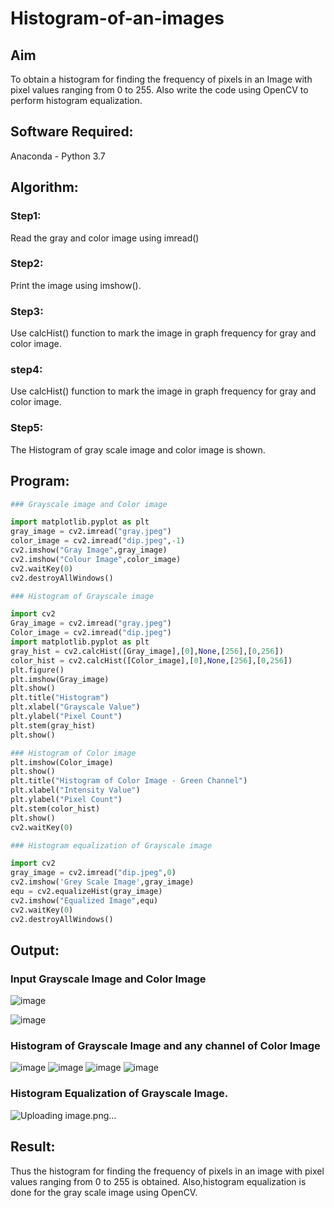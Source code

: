 # Histogram-of-an-images
## Aim
To obtain a histogram for finding the frequency of pixels in an Image with pixel values ranging from 0 to 255. Also write the code using OpenCV to perform histogram equalization.

## Software Required:
Anaconda - Python 3.7

## Algorithm:
### Step1:
Read the gray and color image using imread()

### Step2:
Print the image using imshow().



### Step3:
Use calcHist() function to mark the image in graph frequency for gray and color image.

### step4:
Use calcHist() function to mark the image in graph frequency for gray and color image.

### Step5:
The Histogram of gray scale image and color image is shown.


## Program:
```python
### Grayscale image and Color image

import matplotlib.pyplot as plt
gray_image = cv2.imread("gray.jpeg")
color_image = cv2.imread("dip.jpeg",-1)
cv2.imshow("Gray Image",gray_image)
cv2.imshow("Colour Image",color_image)
cv2.waitKey(0)
cv2.destroyAllWindows()

### Histogram of Grayscale image

import cv2
Gray_image = cv2.imread("gray.jpeg")
Color_image = cv2.imread("dip.jpeg")
import matplotlib.pyplot as plt
gray_hist = cv2.calcHist([Gray_image],[0],None,[256],[0,256])
color_hist = cv2.calcHist([Color_image],[0],None,[256],[0,256])
plt.figure()
plt.imshow(Gray_image)
plt.show()
plt.title("Histogram")
plt.xlabel("Grayscale Value")
plt.ylabel("Pixel Count")
plt.stem(gray_hist)
plt.show()

### Histogram of Color image
plt.imshow(Color_image)
plt.show()
plt.title("Histogram of Color Image - Green Channel")
plt.xlabel("Intensity Value")
plt.ylabel("Pixel Count")
plt.stem(color_hist)
plt.show()
cv2.waitKey(0)

### Histogram equalization of Grayscale image

import cv2
gray_image = cv2.imread("dip.jpeg",0)
cv2.imshow('Grey Scale Image',gray_image)
equ = cv2.equalizeHist(gray_image)
cv2.imshow("Equalized Image",equ)
cv2.waitKey(0)
cv2.destroyAllWindows()


```
## Output:
### Input Grayscale Image and Color Image
![image](https://github.com/MANOKARTHICK09/Histogram-of-an-images/assets/121785458/56e9e135-7f0c-49ae-bd73-713dba9dca21)

![image](https://github.com/MANOKARTHICK09/Histogram-of-an-images/assets/121785458/14af90c2-abbe-4931-bcc6-d5bc7f865e30)


### Histogram of Grayscale Image and any channel of Color Image
![image](https://github.com/MANOKARTHICK09/Histogram-of-an-images/assets/121785458/0d545692-88c0-4437-bf71-dfde6e73206e)
![image](https://github.com/MANOKARTHICK09/Histogram-of-an-images/assets/121785458/3a5f4da6-3469-4496-9b6f-f38805eb25cc)
![image](https://github.com/MANOKARTHICK09/Histogram-of-an-images/assets/121785458/16cb27a8-54b2-4402-b81a-ee6b6e64b726)
![image](https://github.com/MANOKARTHICK09/Histogram-of-an-images/assets/121785458/fb5b4d70-48d0-4e27-bfcd-d6a9d45c377f)



### Histogram Equalization of Grayscale Image.



![Uploading image.png…]()



## Result: 
Thus the histogram for finding the frequency of pixels in an image with pixel values ranging from 0 to 255 is obtained. Also,histogram equalization is done for the gray scale image using OpenCV.
